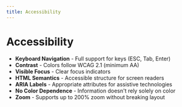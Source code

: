 ```yaml
---
title: Accessibility
---
```


# Accessibility

- **Keyboard Navigation** - Full support for keys (ESC, Tab, Enter)
- **Contrast** - Colors follow WCAG 2.1 (minimum AA)
- **Visible Focus** - Clear focus indicators
- **HTML Semantics** - Accessible structure for screen readers
- **ARIA Labels** - Appropriate attributes for assistive technologies
- **No Color Dependence** - Information doesn't rely solely on color
- **Zoom** - Supports up to 200% zoom without breaking layout